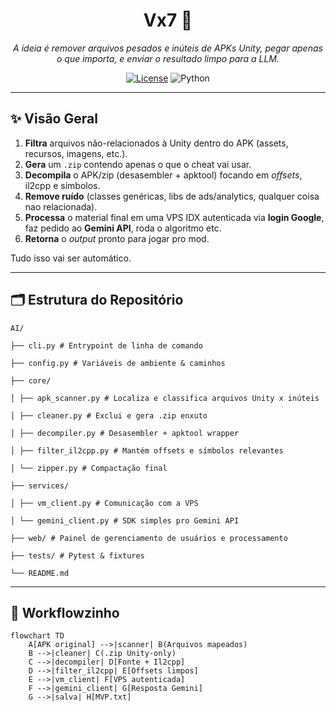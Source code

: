 <h1 align="center">Vx7 🐍</h1>
<p align="center">
  <em>A ideia é remover arquivos pesados e inúteis de APKs Unity, pegar apenas o que importa, 
  e enviar o resultado limpo para a LLM.</em>
</p>

<p align="center">
  <a href="LICENSE"><img src="https://img.shields.io/badge/license-MIT-blue.svg" alt="License"></a>
  <img alt="Python" src="https://img.shields.io/badge/python-3.10%2B-blue">
</p>

---

## ✨ Visão Geral

1. **Filtra** arquivos não-relacionados à Unity dentro do APK (assets, recursos, imagens, etc.).  
2. **Gera** um `.zip` contendo apenas o que o cheat vai usar. 
3. **Decompila** o APK/zip (desasembler + apktool) focando em _offsets_, il2cpp e símbolos.  
4. **Remove ruído** (classes genéricas, libs de ads/analytics, qualquer coisa nao relacionada).  
5. **Processa** o material final em uma VPS IDX autenticada via **login Google**, faz pedido ao **Gemini API**, roda o algoritmo etc.  
6. **Retorna** o _output_ pronto para jogar pro mod.

Tudo isso vai ser automático.

---

## 🗂️ Estrutura do Repositório

```
AI/

├── cli.py # Entrypoint de linha de comando

├── config.py # Variáveis de ambiente & caminhos

├── core/

│ ├── apk_scanner.py # Localiza e classifica arquivos Unity x inúteis

│ ├── cleaner.py # Exclui e gera .zip enxuto

│ ├── decompiler.py # Desasembler + apktool wrapper

│ ├── filter_il2cpp.py # Mantém offsets e símbolos relevantes

│ └── zipper.py # Compactação final

├── services/

│ ├── vm_client.py # Comunicação com a VPS

│ └── gemini_client.py # SDK simples pro Gemini API

├── web/ # Painel de gerenciamento de usuários e processamento

├── tests/ # Pytest & fixtures

└── README.md
```
---

## 🔄 Workflowzinho

```mermaid
flowchart TD
    A[APK original] -->|scanner| B(Arquivos mapeados)
    B -->|cleaner| C(.zip Unity-only)
    C -->|decompiler| D[Fonte + Il2cpp]
    D -->|filter_il2cpp| E[Offsets limpos]
    E -->|vm_client| F[VPS autenticada]
    F -->|gemini_client| G[Resposta Gemini]
    G -->|salva| H[MVP.txt]
```

